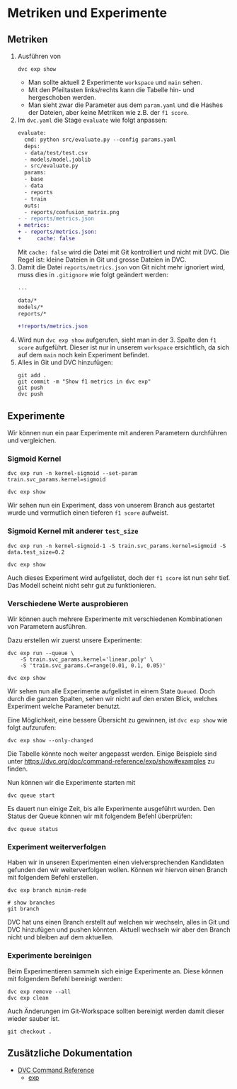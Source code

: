 # Metriken und Experimente

## Metriken

1. Ausführen von
    ```shell
    dvc exp show
    ```
    - Man sollte aktuell 2 Experimente `workspace` und `main` sehen.
    - Mit den Pfeiltasten links/rechts kann die Tabelle hin- und hergeschoben werden.
    - Man sieht zwar die Parameter aus dem `param.yaml` und die Hashes der Dateien, aber keine Metriken wie z.B. der `f1 score`.
1. Im `dvc.yaml` die Stage `evaluate` wie folgt anpassen:
    ```diff
    evaluate:
      cmd: python src/evaluate.py --config params.yaml
      deps:
      - data/test/test.csv
      - models/model.joblib
      - src/evaluate.py
      params:
      - base
      - data
      - reports
      - train
      outs:
      - reports/confusion_matrix.png
    - - reports/metrics.json
    + metrics:
    + - reports/metrics.json:
    +     cache: false
    ```
    Mit `cache: false` wird die Datei mit Git kontrolliert und nicht mit DVC. Die Regel ist: kleine Dateien in Git und grosse Dateien in DVC.
1. Damit die Datei `reports/metrics.json` von Git nicht mehr ignoriert wird, muss dies in `.gitignore` wie folgt geändert werden:
    ```diff
    ...

    data/*
    models/*
    reports/*

    +!reports/metrics.json
    ```
1. Wird nun `dvc exp show` aufgerufen, sieht man in der 3. Spalte den `f1 score` aufgeführt. Dieser ist nur in unserem `workspace` ersichtlich, da sich auf dem `main` noch kein Experiment befindet.
1. Alles in Git und DVC hinzufügen:
    ```shell
    git add .
    git commit -m "Show f1 metrics in dvc exp"
    git push
    dvc push
    ```

## Experimente

Wir können nun ein paar Experimente mit anderen Parametern durchführen und vergleichen.

### Sigmoid Kernel

```shell
dvc exp run -n kernel-sigmoid --set-param train.svc_params.kernel=sigmoid

dvc exp show
```

Wir sehen nun ein Experiment, dass von unserem Branch aus gestartet wurde und vermutlich einen tieferen `f1 score` aufweist.

### Sigmoid Kernel mit anderer `test_size`

```shell
dvc exp run -n kernel-sigmoid-1 -S train.svc_params.kernel=sigmoid -S data.test_size=0.2

dvc exp show
```

Auch dieses Experiment wird aufgelistet, doch der `f1 score` ist nun sehr tief. Das Modell scheint nicht sehr gut zu funktionieren.

### Verschiedene Werte ausprobieren

Wir können auch mehrere Experimente mit verschiedenen Kombinationen von Parametern ausführen.

Dazu erstellen wir zuerst unsere Experimente:

```shell
dvc exp run --queue \
    -S train.svc_params.kernel='linear,poly' \
    -S 'train.svc_params.C=range(0.01, 0.1, 0.05)'

dvc exp show
```

Wir sehen nun alle Experimente aufgelistet in einem State `Queued`. Doch durch die ganzen Spalten, sehen wir nicht auf den ersten Blick, welches Experiment welche Parameter benutzt.

Eine Möglichkeit, eine bessere Übersicht zu gewinnen, ist `dvc exp show` wie folgt aufzurufen:

```shell
dvc exp show --only-changed
```

Die Tabelle könnte noch weiter angepasst werden. Einige Beispiele sind unter https://dvc.org/doc/command-reference/exp/show#examples zu finden.

Nun können wir die Experimente starten mit

```shell
dvc queue start
```

Es dauert nun einige Zeit, bis alle Experimente ausgeführt wurden. Den Status der Queue können wir mit folgendem Befehl überprüfen:

```shell
dvc queue status
```

### Experiment weiterverfolgen

Haben wir in unseren Experimenten einen vielversprechenden Kandidaten gefunden den wir weiterverfolgen wollen. Können wir hiervon einen Branch mit folgendem Befehl erstellen.

```shell
dvc exp branch minim-rede

# show branches
git branch
```

DVC hat uns einen Branch erstellt auf welchen wir wechseln, alles in Git und DVC hinzufügen und pushen könnten. Aktuell wechseln wir aber den Branch nicht und bleiben auf dem aktuellen.

### Experimente bereinigen

Beim Experimentieren sammeln sich einige Experimente an. Diese können mit folgendem Befehl bereinigt werden:

```shell
dvc exp remove --all
dvc exp clean
```

Auch Änderungen im Git-Workspace sollten bereinigt werden damit dieser wieder sauber ist.

```shell
git checkout .
```

## Zusätzliche Dokumentation

- [DVC Command Reference](https://dvc.org/doc/command-reference)
    - [exp](https://dvc.org/doc/command-reference/exp#exp)
